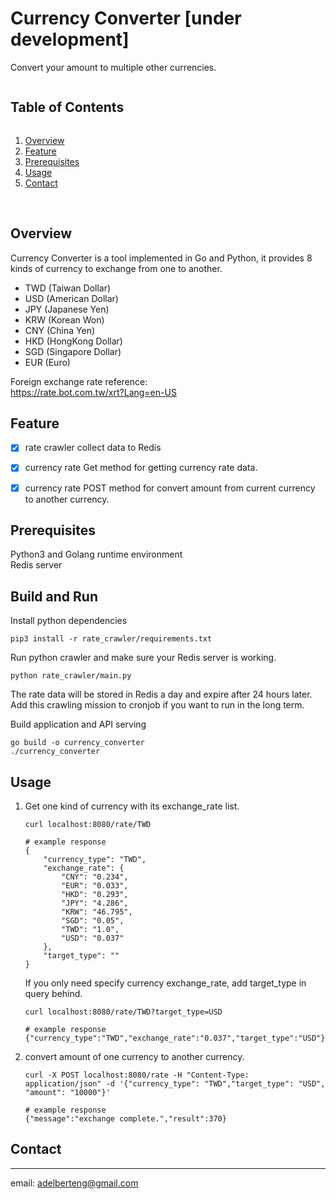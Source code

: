 # Currency Converter [under development]
Convert your amount to multiple other currencies. 

<summary><h2 style="display: inline-block">Table of Contents</h2></summary>
<ol>
  <li><a href="#overview">Overview</a></li>
  <li><a href="#feature">Feature</a></li>
  <li><a href="#prerequisites">Prerequisites</a></li>
  <li><a href="#usage">Usage</a></li>
  <li><a href="#contact">Contact</a></li>
</ol>

<br>

## Overview
Currency Converter is a tool implemented in Go and Python, it provides 8 kinds of currency to exchange from one to another.

* TWD (Taiwan Dollar)
* USD (American Dollar)
* JPY (Japanese Yen)
* KRW (Korean Won)
* CNY (China Yen)
* HKD (HongKong Dollar)
* SGD (Singapore Dollar)
* EUR (Euro)


Foreign exchange rate reference:   
https://rate.bot.com.tw/xrt?Lang=en-US

## Feature
+ [x] rate crawler collect data to Redis
+ [x] currency rate Get method for getting currency rate data.
+ [x] currency rate POST method for convert amount from current currency to another currency.


## Prerequisites
Python3 and Golang runtime environment   
Redis server   


## Build and Run
Install python dependencies
```
pip3 install -r rate_crawler/requirements.txt
```

Run python crawler and make sure your Redis server is working.
```
python rate_crawler/main.py
```
The rate data will be stored in Redis a day and expire after 24 hours later.
Add this crawling mission to cronjob if you want to run in the long term.

Build application and API serving
```
go build -o currency_converter
./currency_converter
```


## Usage
1. Get one kind of currency with its exchange_rate list.
    ```
    curl localhost:8080/rate/TWD

    # example response
    {
        "currency_type": "TWD",
        "exchange_rate": {
            "CNY": "0.234",
            "EUR": "0.033",
            "HKD": "0.293",
            "JPY": "4.286",
            "KRW": "46.795",
            "SGD": "0.05",
            "TWD": "1.0",
            "USD": "0.037"
        },
        "target_type": ""
    }
    ```

    If you only need specify currency exchange_rate, add target_type in query behind.
    ```
    curl localhost:8080/rate/TWD?target_type=USD

    # example response
    {"currency_type":"TWD","exchange_rate":"0.037","target_type":"USD"}
    ```

2. convert amount of one currency to another currency.
    ```
    curl -X POST localhost:8080/rate -H "Content-Type: application/json" -d '{"currency_type": "TWD","target_type": "USD", "amount": "10000"}'

    # example response
    {"message":"exchange complete.","result":370}
    ```



## Contact
---
email: adelberteng@gmail.com